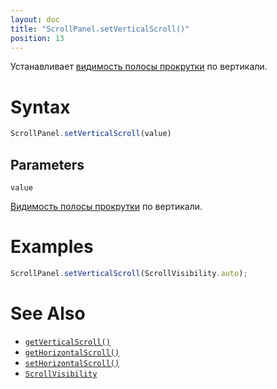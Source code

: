 ```yaml
---
layout: doc
title: "ScrollPanel.setVerticalScroll()"
position: 13
---
```


Устанавливает [видимость полосы прокрутки](../ScrollVisibility/) по вертикали.

# Syntax

```js
ScrollPanel.setVerticalScroll(value)
```

## Parameters

`value`

[Видимость полосы прокрутки](../ScrollVisibility/) по вертикали.

# Examples

```js
ScrollPanel.setVerticalScroll(ScrollVisibility.auto);
```

# See Also

* [`getVerticalScroll()`](../ScrollPanel.getVerticalScroll/)
* [`getHorizontalScroll()`](../ScrollPanel.getHorizontalScroll/)
* [`setHorizontalScroll()`](../ScrollPanel.setHorizontalScroll/)
* [`ScrollVisibility`](../ScrollVisibility/)
